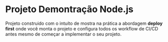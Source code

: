 # Projeto Demontração Node.js

Projeto construido com o intuíto de mostra na prática a abordagem **deploy first** onde você monta o projeto e configura todos os workflow de CI/CD antes mesmo de começar a implementar o seu projeto.
